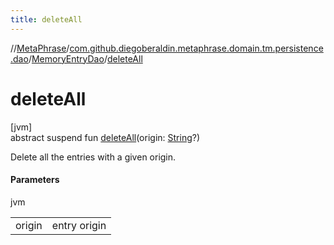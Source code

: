 ```yaml
---
title: deleteAll
---
```

//[MetaPhrase](../../../index.html)/[com.github.diegoberaldin.metaphrase.domain.tm.persistence.dao](../index.html)/[MemoryEntryDao](index.html)/[deleteAll](delete-all.html)



# deleteAll



[jvm]\
abstract suspend fun [deleteAll](delete-all.html)(origin: [String](https://kotlinlang.org/api/latest/jvm/stdlib/kotlin/-string/index.html)?)



Delete all the entries with a given origin.



#### Parameters


jvm

| | |
|---|---|
| origin | entry origin |




